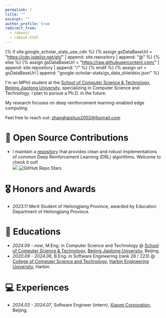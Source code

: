 ```yaml
---
permalink: /
title: ""
excerpt: ""
author_profile: true
redirect_from: 
  - /about/
  - /about.html
---
```


{% if site.google_scholar_stats_use_cdn %}
{% assign gsDataBaseUrl = "https://cdn.jsdelivr.net/gh/" | append: site.repository | append: "@" %}
{% else %}
{% assign gsDataBaseUrl = "https://raw.githubusercontent.com/" | append: site.repository | append: "/" %}
{% endif %}
{% assign url = gsDataBaseUrl | append: "google-scholar-stats/gs_data_shieldsio.json" %}

<span class='anchor' id='about-me'></span>

I'm an MPhil student at the [School of Computer Science & Technology](https://cs.bjtu.edu.cn/), [Beijing Jiaotong University](https://www.bjtu.edu.cn/), specializing in Computer Science and Technology. I plan to pursue a Ph.D. in the future.

My research focuses on deep reinforcement learning-enabled edge computing.

Feel free to reach out: zhanghaishuo2002@foxmail.com

<!--My research interest includes neural machine translation and computer vision. I have published more than 100 papers at the top international AI conferences with total <a href='https://scholar.google.com/citations?user=DhtAFkwAAAAJ'>google scholar citations <strong><span id='total_cit'>260000+</span></strong></a> (You can also use google scholar badge <a href='https://scholar.google.com/citations?user=DhtAFkwAAAAJ'><img src="https://img.shields.io/endpoint?url={{ url | url_encode }}&logo=Google%20Scholar&labelColor=f6f6f6&color=9cf&style=flat&label=citations"></a>).-->


<!--# 🔥 News
 - *2022.02*: &nbsp;🎉🎉 Lorem ipsum dolor sit amet, consectetur adipiscing elit. Vivamus ornare aliquet ipsum, ac tempus justo dapibus sit amet. -->


<!--# 📝 Publications 

<div class='paper-box'><div class='paper-box-image'><div><div class="badge">CVPR 2016</div><img src='images/500x300.png' alt="sym" width="100%"></div></div>
<div class='paper-box-text' markdown="1">

[Deep Residual Learning for Image Recognition](https://openaccess.thecvf.com/content_cvpr_2016/papers/He_Deep_Residual_Learning_CVPR_2016_paper.pdf)

**Kaiming He**, Xiangyu Zhang, Shaoqing Ren, Jian Sun

[**Project**](https://scholar.google.com/citations?view_op=view_citation&hl=zh-CN&user=DhtAFkwAAAAJ&citation_for_view=DhtAFkwAAAAJ:ALROH1vI_8AC) <strong><span class='show_paper_citations' data='DhtAFkwAAAAJ:ALROH1vI_8AC'></span></strong>
- Lorem ipsum dolor sit amet, consectetur adipiscing elit. Vivamus ornare aliquet ipsum, ac tempus justo dapibus sit amet. 
</div>
</div>

- [Lorem ipsum dolor sit amet, consectetur adipiscing elit. Vivamus ornare aliquet ipsum, ac tempus justo dapibus sit amet](https://github.com), A, B, C, **CVPR 2020**

-->

# 📂 Open Source Contributions
- I maintain a [repository](https://github.com/cloudpetticoats/deep-reinforcement-learning) that provides clean and robust implementations of common Deep Reinforcement Learning (DRL) algorithms. Welcome to check it out!<div align="left">
  <a href="https://github.com/cloudpetticoats/deep-reinforcement-learning" style="text-decoration: none;">
    <img src="https://img.shields.io/static/v1?label=GitHub&message=Repo&color=blue&logo=github">
  </a> 
  <a href="https://github.com/cloudpetticoats/deep-reinforcement-learning" style="text-decoration: none;">
    <img src="https://img.shields.io/github/stars/cloudpetticoats/deep-reinforcement-learning?label=stars&logo=github&color=brightgreen" alt="GitHub Repo Stars">
  </a> </div>

# 🎖 Honors and Awards
- *2023.11* Merit Student of Heilongjiang Province, awarded by Education Department of Heilongjiang Province.

# 📖 Educations
- *2024.09 - now*, M.Eng. in Computer Science and Technology @ [School of Computer Science & Technology](https://cs.bjtu.edu.cn/), [Beijing Jiaotong University](https://en.bjtu.edu.cn/), Beijing.
- *2020.09 - 2024.06*, B.Eng. in Software Engineering (rank 28 / 223) @ [College of Computer Science and Technology](https://english.hrbeu.edu.cn/School/Schools_A_Z/College_of_Computer_Science_and_Technology.htm), [Harbin Engineering University](https://english.hrbeu.edu.cn/School/Schools_A_Z/College_of_Computer_Science_and_Technology.htm), Harbin.

# 💻 Experiences
- *2024.03 - 2024.07*, Software Engineer (intern), [Xiaomi Corporation](https://www.mi.com/global/about/), Beijing.

